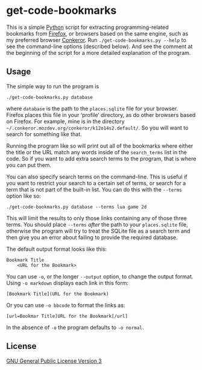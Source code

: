 get-code-bookmarks
==================

This is a simple [Python](http://python.org) script for extracting
programming-related bookmarks from [Firefox](http://firefox.com/), or
browsers based on the same engine, such as my preferred browser
[Conkeror](http://conkeror.org/).  Run `./get-code-bookmarks.py
--help` to see the command-line options (described below).  And see
the comment at the beginning of the script for a more detailed
explanation of the program.


Usage
-----

The simple way to run the program is

    ./get-code-bookmarks.py database

where `database` is the path to the `places.sqlite` file for your
browser.  Firefox places this file in your ‘profile’ directory, as do
other browsers based on Firefox.  For example, mine is in the
directory `~/.conkeror.mozdev.org/conkeror/k12o14s2.default/`.
So you will want to search for something like that.

Running the program like so will print out all of the bookmarks where
either the title or the URL match any words inside of the
`search_terms` list in the code.  So if you want to add extra search
terms to the program, that is where you can put them.

You can also specify search terms on the command-line.  This is useful
if you want to restrict your search to a certain set of terms, or
search for a term that is not part of the built-in list.  You can do
this with the `--terms` option like so:

    ./get-code-bookmarks.py database --terms lua game 2d

This will limit the results to only those links containing any of
those three terms.  You should place `--terms` *after* the path to
your `places.sqlite` file, otherwise the program will try to treat the
SQLite file as a search term and then give you an error about failing
to provide the required database.

The default output format looks like this:

    Bookmark Title
        <URL for the Bookmark>

You can use `-o`, or the longer `--output` option, to change the
output format.  Using `-o markdown` displays each link in this form:

    [Bookmark Title](URL for the Bookmark)

Or you can use `-o bbcode` to format the links as:

    [url=Bookmar Title]URL for the Bookmark[/url]

In the absence of `-o` the program defaults to `-o normal`.


License
-------

[GNU General Public License Version 3](http://www.gnu.org/copyleft/gpl.html)

